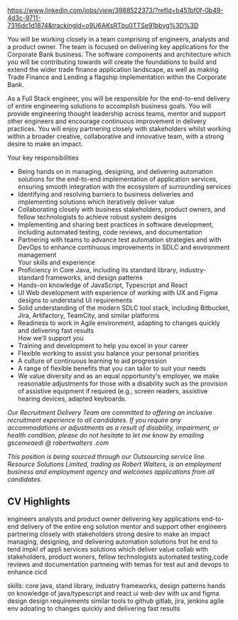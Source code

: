 https://www.linkedin.com/jobs/view/3988522373/?refId=b451bf0f-0b49-4d3c-9711-7316dc1d1874&trackingId=o9U6AKsRTbu0TTSe91bbvg%3D%3D

You will be working closely in a team comprising of engineers, analysts and a product owner. The team is focused on delivering key applications for the Corporate Bank business. The software components and architecture which you will be contributing towards will create the foundations to build and extend the wider trade finance application landscape, as well as making Trade Finance and Lending a flagship implementation within the Corporate Bank.  
  
As a Full Stack engineer, you will be responsible for the end-to-end delivery of entire engineering solutions to accomplish business goals. You will provide engineering thought leadership across teams, mentor and support other engineers and encourage continuous improvement in delivery practices. You will enjoy partnering closely with stakeholders whilst working within a broader creative, collaborative and innovative team, with a strong desire to make an impact.  
  
Your key responsibilities  
* Being hands on in managing, designing, and delivering automation solutions for the end-to-end implementation of application services, ensuring smooth integration with the ecosystem of surrounding services  
* Identifying and resolving barriers to business deliveries and implementing solutions which iteratively deliver value  
* Collaborating closely with business stakeholders, product owners, and fellow technologists to achieve robust system designs  
* Implementing and sharing best practices in software development, including automated testing, code reviews, and documentation  
* Partnering with teams to advance test automation strategies and with DevOps to enhance continuous improvements in SDLC and environment management  
Your skills and experience  
* Proficiency in Core Java, including its standard library, industry-standard frameworks, and design patterns  
* Hands-on knowledge of JavaScript, Typescript and React  
* UI Web development with experience of working with UX and Figma designs to understand UI requirements  
* Solid understanding of the modern SDLC tool stack, including Bitbucket, Jira, Artifactory, TeamCity, and similar platforms  
* Readiness to work in Agile environment, adapting to changes quickly and delivering fast results  
How we'll support you  
* Training and development to help you excel in your career  
* Flexible working to assist you balance your personal priorities  
* A culture of continuous learning to aid progression  
* A range of flexible benefits that you can tailor to suit your needs  
* We value diversity and as an equal opportunity's employer, we make reasonable adjustments for those with a disability such as the provision of assistive equipment if required (e.g., screen readers, assistive hearing devices, adapted keyboards.  

_Our Recruitment Delivery Team are committed to offering an inclusive recruitment experience to all candidates. If you require any accommodations or adjustments as a result of disability, impairment, or health condition, please do not hesitate to let me know by emailing gscemeaedi @ robertwalters .com_

  

_This position is being sourced through our Outsourcing service line. Resource Solutions Limited, trading as Robert Walters, is an employment business and employment agency and welcomes applications from all candidates._


## CV Highlights
engineers analysts and product owner
delivering key applications
end-to-end delivery of the entire eng solution
mentor and support other engineers
partnering closely with stakeholders
strong desire to make an impact
managing, designing, and delivering automation solutions frot he end to tend impkl of appli services
solutions which deliver value
collab with stakeholders, product woners, fellow technologists
automated testing,code reviews and documentation
partneing with temas for test aut and devops to enhance cicd

skills:
core java, stand library, industry frameworks, design patterns
hands on knowledge of java/typescript and react
ui web dev with ux and figma design design requirements
similar tools to github gitlab, jira, jenkins
agile env adoating to changes quickly and delivering fast results
